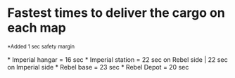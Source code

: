 # Fastest times to deliver the cargo on each map
<p><small>*Added 1 sec safety margin</small></p>
* Imperial hangar = 16 sec
* Imperial station = 22 sec on Rebel side | 22 sec on Imperial side
* Rebel base = 23 sec
* Rebel Depot = 20 sec
